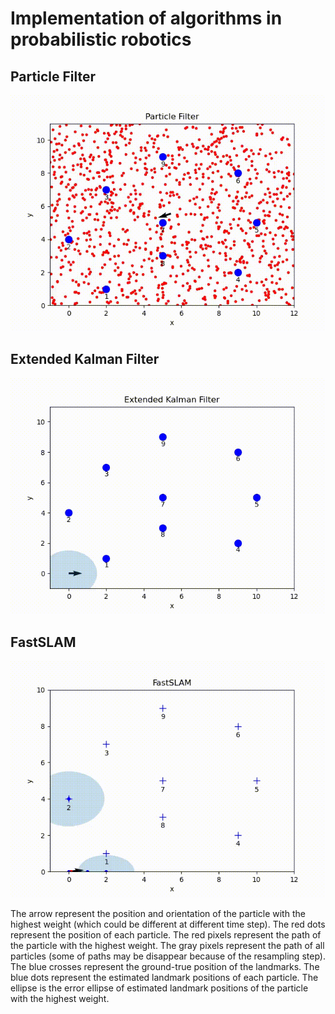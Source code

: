 # Implementation of algorithms in probabilistic robotics

## Particle Filter

![Farmers Market Finder - Animated gif demo](Particle_filter/demo/particle_filter.gif)

## Extended Kalman Filter

![Farmers Market Finder - Animated gif demo](Kalman_filter/demo/kalman_filter.gif)

## FastSLAM

![Farmers Market Finder - Animated gif demo](FastSLAM/demo/fastslam.gif)

The arrow represent the position and orientation of the particle with the highest weight (which could be different at different time step).
The red dots represent the position of each particle.
The red pixels represent the path of the particle with the highest weight.
The gray pixels represent the path of all particles (some of paths may be disappear because of the resampling step).
The blue crosses represent the ground-true position of the landmarks.
The blue dots represent the estimated landmark positions of each particle.
The ellipse is the error ellipse of estimated landmark positions of the particle with the highest weight.
